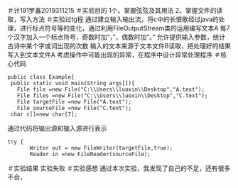 ＃计191罗鑫2019311215
＃实验目的
1个。掌握弦弦及其用法
2。掌握文件的读取，写入方法
＃实验过tg程
通过建立输入输出流，将c中的长恨歌经过java的处理，进行标点符号等的变化，通过利用FileOutputStream类的运用编写文本A
每7个汉字加入一个标点符号，奇数时加“，”，偶数时加“。”
允许提供输入参数，统计古诗中某个字或词出现的次数
输入的文本来源于文本文件B读取，把处理好的结果写入到文本文件A
考虑操作中可能出现的异常，在程序中设计异常处理程序
＃核心代码
```
public class Example{
 public static void main(String args[]){
   File file =new File("C:\\Users\\luoxin\\Desktop","A.text");
   File files =new File("C:\\Users\\luoxin\\Desktop","C.text");
   File targetFile =new File("A.text");
   File sourceFile =new File("C.text");
 char c[]=new char[7];
 ```
通过代码将输出源和输入源进行表示
```
try {
	   Writer out = new FileWriter(targetFile,true);
	   Reader in =new FileReader(sourceFile);
```
＃实验结果
实验失败
＃实验感想
通过本次实验，我发现了自己的不足，还有很多不会，
